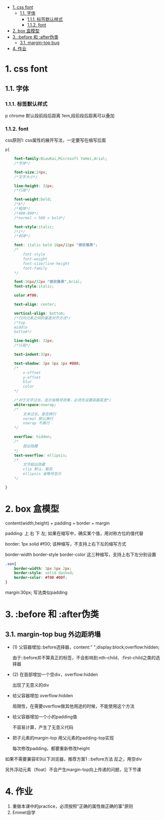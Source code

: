 <!-- TOC -->

- [1. css font](#1-css-font)
    - [1.1. 字体](#11-字体)
        - [1.1.1. 标签默认样式](#111-标签默认样式)
        - [1.1.2. font](#112-font)
- [2. box 盒模型](#2-box-盒模型)
- [3. :before 和 :after伪类](#3-before-和-after伪类)
    - [3.1. margin-top bug](#31-margin-top-bug)
- [4. 作业](#4-作业)

<!-- /TOC -->
# 1. css font

## 1.1. 字体
### 1.1.1. 标签默认样式

p chrome 默认段前段后距离 1em,段前段后距离可以叠加

### 1.1.2. font

css原则1: css属性的展开写法，一定要写在缩写后面

```css
p{

    font-family:BiauKai,Microsoft YaHei,Arial;
    /*字体*/

    font-size:24px;
    /*文字大小*/

    line-height: 32px;
    /*行高*/

    font-weight:bold;
    /*b*/
    /*粗体*/
    /*400-900*/
    /*normal < 500 < bold*/

    font-style:italic;
    /*i*/
    /*斜体*/

    font: italic bold 16px/32px "微软雅黑";
    /*
        font-style
        font-weight
        font-size/line-height
        font-family
    */

    font:16px/32px "微软雅黑",Arial;
    font-style:italic;

    color:#f00;

    text-align: center;

    vertical-align: bottom;
    /*行内元素之间的垂直对齐方式*/
    /*top
    middle
    bottom*/

    line-height: 32px;
    /*行高*/

    text-indent:32px;

    text-shadow: 3px 5px 1px #888;
    /*
        x-offset
        y-offset
        blur
        color
    */

    /*对于文字过长，显示省略号效果，必须先设置容器高宽*/
    white-space:nowrap;
    /*
        文本过长，是否换行
        normal 默认换行
        nowrap 不换行
    */

    overflow: hidden;
    /*
        超出隐藏
    */
    text-overflow: ellipsis;
    /*
        文字超出隐藏
        clip 默认，裁剪
        ellipsis 省略号显示
    */

}
```
# 2. box 盒模型
content(width,height) + padding + border + margin

padding: 上 右 下 左;
如果在缩写中，确实某个值，用对称方位的值代替

border: 1px solid #f00;
该种缩写，不支持上右下左的缩写方式

border-width
border-style
border-color
这三种缩写，支持上右下左分别设置
```css
.son{
    border-width: 3px 5px 2px;
    border-style: solid dashed;
    border-color: #f00 #00f;
}
```

margin:30px;
写法类似padding

# 3. :before 和 :after伪类
## 3.1. margin-top bug  外边距坍塌

* (1) 父容器增加::before选择器，content:" ";display:block;overflow:hidden;

    由于::before并不算真正的标签，不会影响到:nth-child、:first-child之类的选择器  

* (2) 在首部增加一个空div，overflow:hidden

    出现了无意义的div

* 给父容器增加 overflow:hidden

    局限性，在需要overflow做其他用途的时候，不能使用这个方法

* 给父容器增加一个小的padding值

    不容易计算，产生了无意义代码

* 把子元素的margin-top 用父元素的padding-top实现

    每次修改padding，都要重新修改height

如果不需要兼容IE9以下浏览器，推荐方案1 ::before方法
反之，用空div

另外浮动元素（float）不会产生margin-top向上传递的问题，见下节课

# 4. 作业

1. 重做本课中的practice，必须按照"正确的属性做正确的事"原则
2. Emmet自学